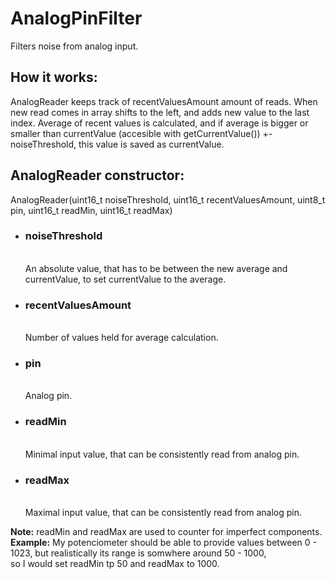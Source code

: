 # AnalogPinFilter
Filters noise from analog input.

<h2>How it works:</h2>
<p>
AnalogReader keeps track of recentValuesAmount amount of reads. When new read comes in array shifts to the left, and adds new value to the last index.
Average of recent values is calculated, and if average is bigger or smaller than currentValue (accesible with getCurrentValue()) +- noiseThreshold, this value is saved as currentValue.
</p>

<h2>AnalogReader constructor:</h2>
AnalogReader(uint16_t noiseThreshold, uint16_t recentValuesAmount, uint8_t pin, uint16_t readMin, uint16_t readMax)
<ul>
   <li>
       <h3>noiseThreshold</h3>
       <br>
       An absolute value, that has to be between the new average and currentValue, to set currentValue to the average.
       
   </li>
   <li>
       <h3>recentValuesAmount</h3>
       <br>
       Number of values held for average calculation.
       
   </li>
   <li>
       <h3>pin</h3>
       <br>
       Analog pin.
       
   </li>
   <li>
       <h3>readMin</h3>
       <br>
       Minimal input value, that can be consistently read from analog pin. 
       
   </li><li>
       <h3>readMax</h3>
       <br>
       Maximal input value, that can be consistently read from analog pin.
       
   </li>
</ul>

<b>Note:</b> 
readMin and readMax are used to counter for imperfect components. <br> 
<b>Example:</b>
My potenciometer should be able to provide values between 0 - 1023, but realistically its range is somwhere around 50 - 1000,<br> so I would set readMin tp 50 and readMax to 1000.
